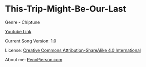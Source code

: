 # This-Trip-Might-Be-Our-Last
Genre - Chiptune

[Youtube Link](https://www.youtube.com/watch?v=whutHBu3sRU&index=28&list=PLye9mcKwe2zy3KW8uK_3F7HVMjJjdqSqU)

Current Song Version: 1.0

License: [Creative Commons Attribution-ShareAlike 4.0 International](http://creativecommons.org/licenses/by-sa/4.0/)

About me: [PennPierson.com](http://pennpierson.com/about.php)